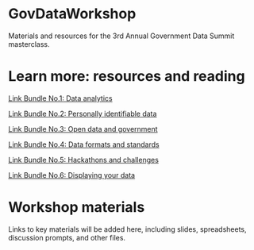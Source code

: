 # GovDataWorkshop
Materials and resources for the 3rd Annual Government Data Summit masterclass.

# Learn more: resources and reading
[Link Bundle No.1: Data analytics](Link%20Bundle%201%20-%20Data%20analytics)

[Link Bundle No.2: Personally identifiable data](Link%20Bundle%202%20-%20Personally%20identifiable%20data)

[Link Bundle No.3: Open data and government](Link%20Bundle%203%20-%20Open%20data%20and%20government)

[Link Bundle No.4: Data formats and standards](Link%20Bundle%204%20-%20Data%20formats%20and%20standards)

[Link Bundle No.5: Hackathons and challenges](Link%20Bundle%205%20-%20Hackathons%20and%20challenges)

[Link Bundle No.6: Displaying your data](Link%20Bundle%206%20-%20Displaying%20your%20data)

# Workshop materials
Links to key materials will be added here, including slides, spreadsheets, discussion prompts, and other files.

